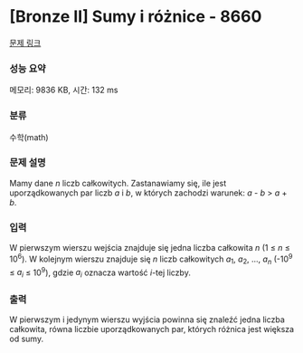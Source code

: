 # [Bronze II] Sumy i różnice - 8660 

[문제 링크](https://www.acmicpc.net/problem/8660) 

### 성능 요약

메모리: 9836 KB, 시간: 132 ms

### 분류

수학(math)

### 문제 설명

<p>Mamy dane <em>n</em> liczb całkowitych. Zastanawiamy się, ile jest uporządkowanych par liczb <em>a</em> i <em>b</em>, w których zachodzi warunek: <em>a</em> - <em>b</em> > <em>a</em> + <em>b</em>.</p>

### 입력 

 <p>W pierwszym wierszu wejścia znajduje się jedna liczba całkowita <em>n</em> (1 ≤ <em>n</em> ≤ 10<sup>6</sup>). W kolejnym wierszu znajduje się <em>n</em> liczb całkowitych <em>a</em><sub>1</sub>, <em>a</em><sub>2</sub>, ..., <em>a<sub>n</sub></em> (-10<sup>9</sup> ≤ <em>a<sub>i</sub></em> ≤ 10<sup>9</sup>), gdzie <em>a<sub>i</sub></em> oznacza wartość <em>i</em>-tej liczby.</p>

### 출력 

 <p>W pierwszym i jedynym wierszu wyjścia powinna się znaleźć jedna liczba całkowita, równa liczbie uporządkowanych par, których różnica jest większa od sumy.</p>

